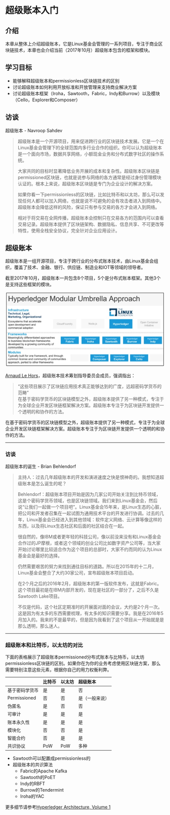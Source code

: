 # 超级账本入门

## 介绍

本章从整体上介绍超级账本，它是Linux基金会管理的一系列项目，专注于商业区块链技术，本章也会介绍当前（2017年10月）超级账本包含的框架和模块。

## 学习目标

* 能够解释超级账本和permissionless区块链技术的区别
* 讨论超级账本如何利用开放标准和开放管理来支持商业解决方案
* 讨论超级账本框架（Iroha，Sawtooth，Fabric，Indy和Burrow）以及模块（Cello，Explorer和Composer）

## 访谈

超级账本 - Navroop Sahdev

> 超级账本是一个开源项目，用来促进跨行业的区块链技术发展。它是一个在Linux基金会管理下的全球范围内多行业合作的组织。你可以认为超级账本是一个面向市场，数据共享网络，小额现金业务和分布式数字社区的操作系统。
>
> 大家共同的目标时显著降低业务开展的成本和复杂性。超级账本区块链是permissioned区块链，也就是说参与网络的各方通常是经过身份管理模块认证的。根本上来说，超级账本区块链是专门为企业设计的解决方案。
>
> 如果你看一下permissionless的区块链，比如比特币和以太坊，那么可以发现任何人都可以加入网络，也就是说不可避免的会有攻击者进入到网络中。超级账本会降低这样的风险，保证只有参与交易的各方才会进入到网络。
>
> 相对于将交易在全网传播，超级账本会控制只在交易各方的范围内可以查看交易记录。超级账本提供了区块链架构、数据隐私、信息共享、不可更改等特性，使用全栈安全协议，完全针对企业应用设计。

## 超级账本

超级账本是一组开源项目，专注于跨行业的分布式账本技术，由Linux基金会组织，覆盖了技术、金融、银行、供应链、制造业和IOT等领域的领导者。

截至2017年10月，超级账本一共包含8个项目，5个是分布式账本框架。其他3个是支持这些框架的模块。

![](/assets/modular_umbrella.jpg)

[Arnaud Le Hors](https://www.hyperledger.org/blog/2017/09/12/3431)，超级账本技术筹划指导委员会成员，强调指出：

> “这些项目展示了区块链应用技术真正能够达到的广度，远超密码学货币的范畴”  
> 在基于密码学货币的区块链模型之外，超级账本提供了另一种模式，专注于为全球企业开发区块链框架解决方案。超级账本专注于为区块链开发提供一个透明的和协作的方法。

在基于密码学货币的区块链模型之外，超级账本提供了另一种模式，专注于为全球企业开发区块链框架解决方案。超级账本专注于为区块链开发提供一个透明的和协作的方法。

---

### 访谈

超级账本的诞生 - Brian Behlendorf

> 主持人：过去几年超级账本的开发和演进速度之快是恨神奇的。我想知道超级账本是怎么诞生的呢？
>
> Behlendorf：超级账本项目开始是因为几家公司开始关注到比特币领域，这是个密码学货币领域，也是区块链领域。我们来到Linux基金会，然后说“让我们一起做一个项目吧”。Linux基金会15年来，是Linux生态的心脏，把公司和开发者召集在一起试图为通用技术平台的开发进行协调。过去的几年，Linux基金会已经进入到其他领域：软件定义网络、云计算等像这样的东西，以及将Linux生态社区和后面的社区结合在一起。
>
> 很自然的，像IBM或者更年轻的科技公司，像以前没来没有和Linux基金会合作过的JP摩根，或者这个领域的创业公司比如数字资产公司等，当大家开始讨论哪里比较适合作为这个项目的总部时，大家不约而同的认为Linux基金会是最好的选择。
>
> 仍然需要艰苦的努力来找到通往目标的道路。所以在2015年的十二月，Linux基金会整合了大约30家公司，宣布超级账本项目启动。
>
> 在2个月之后的2016年2月，超级账本的第一版软件发布，这就是Fabric。这个项目最初是在IBM内部开发的，现在是社区的一部分了，之后不久是Sawtooth Lake项目。
>
> 不仅是代码，这个社区定期准时的开展面对面的会议，大约是2个月一次。这是因为有太多的东西需要梳理，有太多的知识需要分享。我是在2016年5月加入的。我来的不是最早的，但是因为我看到了这个项目从一开始就是是那么透明，那么迷人。

---

### 超级账本和比特币，以太坊的对比

下面的表格展示了超级账本permissioned分布式账本与比特币，以太坊permissionless区块链的区别。如果你在为你的业务考虑使用区块链方案，那么需要特别注意这些元素，根据你自己的用力权衡利弊。

|  | 比特币 | 以太坊 | 超级账本 |
| :--- | :--- | :--- | :--- |
| 基于密码学货币 | 是 | 是 | 否 |
| Permissioned | 否 | 否 | 是（一般来说） |
| 伪匿名 | 是 | 否 | 否 |
| 可审计 | 是 | 是 | 是 |
| 账本永久性 | 是 | 是 | 是 |
| 模块化 | 否 | 否 | 是 |
| 智能合约 | 否 | 是 | 是 |
| 共识协议 | PoW | PoW | 多种 |



* Sawtooth可以配置成permissionless的
* 超级账本的共识算法
  * Fabric的Apache Kafka
  * Sawtooth的PoET
  * Indy的RBFT
  * Burrow的Tendermint
  * Iroha的YAC

更多细节请参考[Hyperledger Architecture, Volume 1](https://www.hyperledger.org/wp-content/uploads/2017/08/HyperLedger_Arch_WG_Paper_1_Consensus.pdf)





